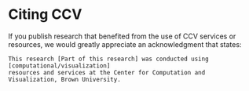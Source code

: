 # Citing CCV



If you publish research that benefited from the use of CCV services or resources, we would greatly appreciate an acknowledgment that states:

```text
This research [Part of this research] was conducted using [computational/visualization]
resources and services at the Center for Computation and Visualization, Brown University.
```


